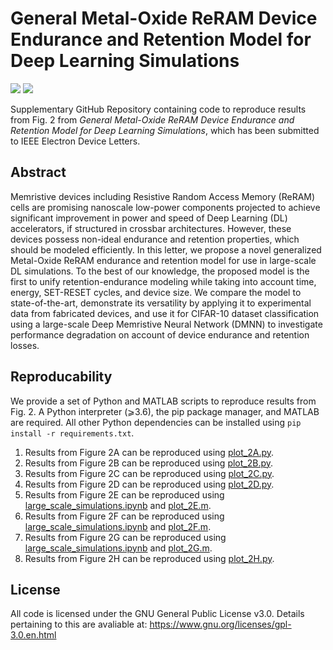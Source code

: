 # General Metal-Oxide ReRAM Device Endurance and Retention Model for Deep Learning Simulations

![](https://img.shields.io/badge/license-GPL-blue.svg)
[![](https://img.shields.io/badge/python-3.6+-blue.svg)](https://www.python.org/)

Supplementary GitHub Repository containing code to reproduce results from Fig. 2 from *General Metal-Oxide ReRAM Device Endurance and Retention Model for Deep Learning Simulations*, which has been submitted to IEEE Electron Device Letters.

## Abstract
Memristive devices including Resistive Random Access Memory (ReRAM) cells are promising nanoscale low-power components projected to achieve significant improvement in power and speed of Deep Learning (DL) accelerators, if structured in crossbar architectures. However, these devices possess non-ideal endurance and retention properties, which should be modeled efficiently. In this letter, we propose a novel generalized Metal-Oxide ReRAM endurance and retention model for use in large-scale DL simulations. To the best of our knowledge, the proposed model is the first to unify retention-endurance modeling while taking into account time, energy, SET-RESET cycles, and device size. We compare the model to state-of-the-art, demonstrate its versatility by applying it to experimental data from fabricated devices, and use it for CIFAR-10 dataset classification using a large-scale Deep Memristive Neural Network (DMNN) to investigate performance degradation on account of device endurance and retention losses.

## Reproducability
We provide a set of Python and MATLAB scripts to reproduce results from Fig. 2. A Python interpreter (⩾3.6), the pip package manager, and MATLAB are required. All other Python dependencies can be installed using `pip install -r requirements.txt`.

1. Results from Figure 2A can be reproduced using [plot_2A.py](plot_2A.py).
2. Results from Figure 2B can be reproduced using [plot_2B.py](plot_2B.py).
3. Results from Figure 2C can be reproduced using [plot_2C.py](plot_2C.py).
4. Results from Figure 2D can be reproduced using [plot_2D.py](plot_2D.py).
5. Results from Figure 2E can be reproduced using [large_scale_simulations.ipynb](large_scale_simulations.ipynb) and [plot_2E.m](plot_2E.m).
6. Results from Figure 2F can be reproduced using [large_scale_simulations.ipynb](large_scale_simulations.ipynb) and [plot_2F.m](plot_2F.m).
7. Results from Figure 2G can be reproduced using [large_scale_simulations.ipynb](large_scale_simulations.ipynb) and [plot_2G.m](plot_2G.m).
8. Results from Figure 2H can be reproduced using [plot_2H.py](plot_2H.py).

## License
All code is licensed under the GNU General Public License v3.0. Details pertaining to this are avaliable at: https://www.gnu.org/licenses/gpl-3.0.en.html
